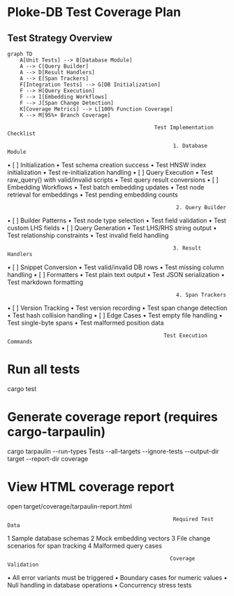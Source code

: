  # Ploke-DB Test Coverage Plan

 ## Test Strategy Overview
 ```mermaid
 graph TD
     A[Unit Tests] --> B[Database Module]
     A --> C[Query Builder]
     A --> D[Result Handlers]
     A --> E[Span Trackers]
     F[Integration Tests] --> G[DB Initialization]
     F --> H[Query Execution]
     F --> I[Embedding Workflows]
     F --> J[Span Change Detection]
     K[Coverage Metrics] --> L[100% Function Coverage]
     K --> M[95%+ Branch Coverage]
```


                                                   Test Implementation Checklist

                                                         1. Database Module

 • [ ] Initialization
    • Test schema creation success
    • Test HNSW index initialization
    • Test re-initialization handling
 • [ ] Query Execution
    • Test raw_query() with valid/invalid scripts
    • Test query result conversions
 • [ ] Embedding Workflows
    • Test batch embedding updates
    • Test node retrieval for embeddings
    • Test pending embedding counts

                                                          2. Query Builder

 • [ ] Builder Patterns
    • Test node type selection
    • Test field validation
    • Test custom LHS fields
 • [ ] Query Generation
    • Test LHS/RHS string output
    • Test relationship constraints
    • Test invalid field handling

                                                         3. Result Handlers

 • [ ] Snippet Conversion
    • Test valid/invalid DB rows
    • Test missing column handling
 • [ ] Formatters
    • Test plain text output
    • Test JSON serialization
    • Test markdown formatting

                                                          4. Span Trackers

 • [ ] Version Tracking
    • Test version recording
    • Test span change detection
    • Test hash collision handling
 • [ ] Edge Cases
    • Test empty file handling
    • Test single-byte spans
    • Test malformed position data


                                                      Test Execution Commands


 # Run all tests
 cargo test

 # Generate coverage report (requires cargo-tarpaulin)
 cargo tarpaulin --run-types Tests --all-targets --ignore-tests --output-dir target --report-dir coverage

 # View HTML coverage report
 open target/coverage/tarpaulin-report.html



                                                         Required Test Data

 1 Sample database schemas
 2 Mock embedding vectors
 3 File change scenarios for span tracking
 4 Malformed query cases


                                                        Coverage Validation

 • All error variants must be triggered
 • Boundary cases for numeric values
 • Null handling in database operations
 • Concurrency stress tests



